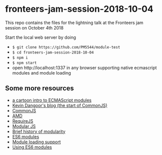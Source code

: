 # fronteers-jam-session-2018-10-04

This repo contains the files for the lightning talk at the Fronteers jam session on October 4th 2018

Start the local web server by doing

* `$ git clone https://github.com/PM5544/module-test`
* `$ cd fronteers-jam-session-2018-10-04`
* `$ npm i`
* `$ npm start`
* open http://localhost:1337 in any browser supporting native ecmascript modules and module loading


## Some more resources
- [a cartoon intro to ECMAScript modules](https://hacks.mozilla.org/2018/03/es-modules-a-cartoon-deep-dive/)
- [Kevin Dangoor's blog (the start of CommonJS)](http://www.blueskyonmars.com/2009/01/29/what-server-side-javascript-needs/)
- [CommonJS](http://www.commonjs.org/history/)
- [AMD](https://github.com/amdjs/amdjs-api/wiki/AMD)
- [RequireJS](https://requirejs.org/docs/history.html)
- [Modular JS](https://addyosmani.com/writing-modular-js/)
- [Brief history of modularity](https://ponyfoo.com/articles/brief-history-of-modularity)
- [ES6 modules](http://2ality.com/2014/09/es6-modules-final.html)
- [Module loading support](https://caniuse.com/#feat=es6-module)
- [Using ES6 modules](https://developers.google.com/web/fundamentals/primers/modules)
